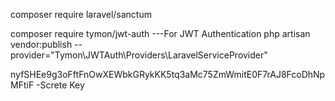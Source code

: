 <!-- Authenciation Sanctum-->
composer require laravel/sanctum

composer require tymon/jwt-auth ---For JWT Authentication
php artisan vendor:publish --provider="Tymon\JWTAuth\Providers\LaravelServiceProvider"

<!-- php artisan jwt:secret -->
nyfSHEe9g3oFftFnOwXEWbkGRykKK5tq3aMc75ZmWmitE0F7rAJ8FcoDhNpMFtiF -Screte Key